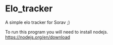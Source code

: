 # Elo_tracker

A simple elo tracker for Sorav ;)

To run this program you will need to install nodejs. https://nodejs.org/en/download
